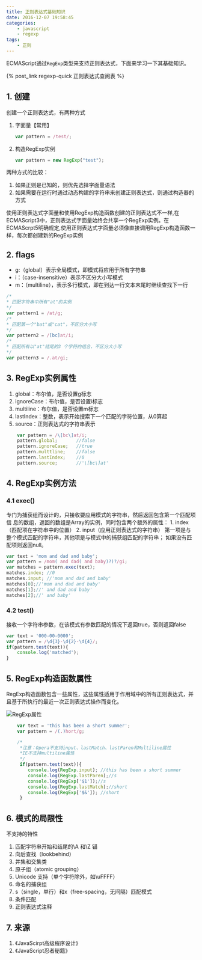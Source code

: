 ```yaml
---
title: 正则表达式基础知识
date: 2016-12-07 19:58:45
categories:
    - javascript
    - regexp
tags:
    - 正则
---
```


ECMAScript通过`RegExp`类型来支持正则表达式，下面来学习一下其基础知识。

{% post_link regexp-quick 正则表达式查阅表 %}

<!-- more -->

## 1. 创建

创建一个正则表达式，有两种方式

1. 字面量【常用】

    ```javascript
    var pattern = /test/;
    ```

2. 构造RegExp实例

    ```javascript
    var pattern = new RegExp("test");
    ```

两种方式的比较：

1. 如果正则是已知的，则优先选择字面量语法
2. 如果需要在运行时通过动态构建的字符串来创建正则表达式，则通过构造器的方式

使用正则表达式字面量和使用RegExp构造函数创建的正则表达式不一样,在ECMAScript3中，正则表达式字面量始终会共享一个RegExp实例。在ECMAScrpt5明确规定,使用正则表达式字面量必须像直接调用RegExp构造函数一样，每次都创建新的RegExp实例

## 2. flags

* g:（global）表示全局模式，即模式将应用于所有字符串
* i：（case-insensitive）表示不区分大小写模式
* m：（multiline），表示多行模式，即在到达一行文本末尾时继续查找下一行

```javascript
/*
* 匹配字符串中所有"at"的实例
*/
var pattern1 = /at/g;
/*
* 匹配第一个"bat"或"cat"，不区分大小写
*/
var pattern2 = /[bc]at/i;
/*
* 匹配所有以"at"结尾的3 个字符的组合，不区分大小写
*/
var pattern3 = /.at/gi;
```

## 3. RegExp实例属性

1. global：布尔值，是否设置g标志
2. ignoreCase：布尔值，是否设置i标志
3. multiline：布尔值，是否设置m标志
4. lastIndex：整数，表示开始搜索下一个匹配的字符位置，从0算起
5. source：正则表达式的字符串表示

```javascript
	var pattern = /\[bc\]at/i;
	pattern.global;       //false
	pattern.ignoreCase;   //true
	pattern.multtline;    //false
	pattern.lastIndex;	  //0
	pattern.source;       //'\[bc\]at'
```

## 4. RegExp实例方法

### 4.1 exec()

专门为捕获组而设计的，只接收要应用模式的字符串，然后返回包含第一个匹配项信
息的数组，返回的数组是Array的实例，同时包含两个额外的属性：
    1. index（匹配项在字符串中的位置）
    2. input（应用正则表达式的字符串）
第一项是与整个模式匹配的字符串，其他项是与模式中的捕获组匹配的字符串；
如果没有匹配项则返回null。

```javascript
var text = 'mom and dad and baby';
var pattern = /mom( and dad( and baby)?)?/gi;
var matches = pattern.exec(text);
matches.index; //0
matches.input; //'mom and dad and baby'
matches[0];//'mom and dad and baby'
matches[1];//' and dad and baby'
matches[2];//' and baby'
```

### 4.2 test()

接收一个字符串参数，在该模式有参数匹配的情况下返回true，否则返回false

```javascript
var text = '000-00-0000';
var pattern = /\d{3}-\d{2}-\d{4}/;
if(pattern.test(text)){
    console.log('matched');
}
```

## 5. RegExp构造函数属性

RegExp构造函数包含一些属性，这些属性适用于作用域中的所有正则表达式，并且基于所执行的最近一次正则表达式操作而变化。

![RegExp属性](/uploads/RegExp-properties.PNG)

```javascript
	var text = 'this has been a short summer';
	var pattern = /(.)hort/g;

	/*
	 *注意：Opera不支持input、lastMatch、lastParen和Multiline属性
	 *IE不支持multiline属性
	 */
	 if(pattern.test(text)){
	 	console.log(RegExp.input); //this has been a short summer
	 	console.log(RegExp.lastParen);//s
	 	console.log(RegExp['$1']);//s
	 	console.log(RegExp.lastMatch);//short
	 	console.log(RegExp['$&']); //short
	 }
```

## 6. 模式的局限性

不支持的特性

1. 匹配字符串开始和结尾的\A 和\Z 锚
2. 向后查找（lookbehind）
3. 并集和交集类
4. 原子组（atomic grouping）
5. Unicode 支持（单个字符除外，如\uFFFF）
6. 命名的捕获组
7. s（single，单行）和x（free-spacing，无间隔）匹配模式
8. 条件匹配
9. 正则表达式注释

## 7. 来源

1. 《JavaScirpt高级程序设计》
2. 《JavaScript忍者秘籍》